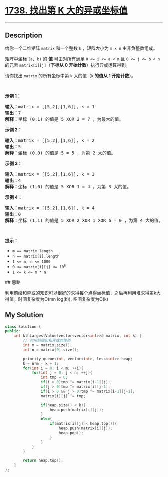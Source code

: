 # [1738. 找出第 K 大的异或坐标值](https://leetcode-cn.com/problems/find-kth-largest-xor-coordinate-value/)

---

## Description

<section>
<p>给你一个二维矩阵 <code>matrix</code> 和一个整数 <code>k</code> ，矩阵大小为&nbsp;<code>m x n</code> 由非负整数组成。</p>
<p>矩阵中坐标 <code>(a, b)</code> 的 <strong>值</strong> 可由对所有满足 <code>0 &lt;= i &lt;= a &lt; m</code> 且 <code>0 &lt;= j &lt;= b &lt; n</code> 的元素 <code>matrix[i][j]</code>（<strong>下标从 0 开始计数</strong>）执行异或运算得到。</p>
<p>请你找出&nbsp;<code>matrix</code> 的所有坐标中第 <code>k</code> 大的值（<strong><code>k</code> 的值从 1 开始计数</strong>）。</p>
<p>&nbsp;</p>
<p><strong>示例 1：</strong></p>
<pre><strong>输入：</strong>matrix = [[5,2],[1,6]], k = 1
<strong>输出：</strong>7
<strong>解释：</strong>坐标 (0,1) 的值是 5 XOR 2 = 7 ，为最大的值。</pre>
<p><strong>示例 2：</strong></p>
<pre><strong>输入：</strong>matrix = [[5,2],[1,6]], k = 2
<strong>输出：</strong>5
<strong>解释：</strong>坐标 (0,0) 的值是 5 = 5 ，为第 2 大的值。</pre>
<p><strong>示例 3：</strong></p>
<pre><strong>输入：</strong>matrix = [[5,2],[1,6]], k = 3
<strong>输出：</strong>4
<strong>解释：</strong>坐标 (1,0) 的值是 5 XOR 1 = 4 ，为第 3 大的值。</pre>
<p><strong>示例 4：</strong></p>
<pre><strong>输入：</strong>matrix = [[5,2],[1,6]], k = 4
<strong>输出：</strong>0
<strong>解释：</strong>坐标 (1,1) 的值是 5 XOR 2 XOR 1 XOR 6 = 0 ，为第 4 大的值。</pre>
<p>&nbsp;</p>
<p><strong>提示：</strong></p>
<ul>
	<li><code>m == matrix.length</code></li>
	<li><code>n == matrix[i].length</code></li>
	<li><code>1 &lt;= m, n &lt;= 1000</code></li>
	<li><code>0 &lt;= matrix[i][j] &lt;= 10<sup>6</sup></code></li>
	<li><code>1 &lt;= k &lt;= m * n</code></li>
</ul>
</section>
## 思路

利用前缀和异或的知识可以很好的求得每个点得坐标值，之后再利用堆求得第k大得值。时间复杂度为O(mn log(k)), 空间复杂度为O(k)

## My Solution

```cpp
class Solution {
public:
    int kthLargestValue(vector<vector<int>>& matrix, int k) {
        // 利用前缀和和异或的性质
        int m = matrix.size();
        int n = matrix[0].size();

        priority_queue<int, vector<int>, less<int>> heap;
        k = n*m - k + 1;
        for(int i = 0; i < m; ++i){
            for(int j = 0; j < n; ++j){
                int tmp = 0;
                if(i > 0)tmp ^= matrix[i-1][j];
                if(j > 0)tmp ^= matrix[i][j-1];
                if(i > 0 && j > 0)tmp ^= matrix[i-1][j-1];
                matrix[i][j] ^= tmp;

                if(heap.size() < k){
                    heap.push(matrix[i][j]);
                }
                else{
                    if(matrix[i][j] < heap.top()){
                        heap.push(matrix[i][j]);
                        heap.pop();
                    }
                }
            }
        }

        return heap.top();
    }
};
```
